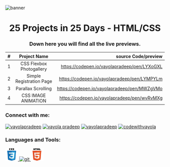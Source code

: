 ![banner](https://github.com/sinonagar123/html_css_projects/assets/102567147/462c8e23-d30f-4b92-87b0-f8d9c45194e0)

<h1 align="center">25 Projects in 25 Days - HTML/CSS</h1>
<h3 align="center">Down here you will find all the live previews.</h3>

<table>
<thead>
<tr>
<th align="left">#</th>
<th align="center">Project Name</th>
<th align="right">source Code/preview</th>

</tr>
</thead>
<tbody>
<tr>
<td align="left">1</td>
<td align="center">CSS Flexbox Photogallery</td>
<td align="right"><a href="https://codepen.io/vayolapradeep/pen/LYXoGXL" rel="nofollow">https://codepen.io/vayolapradeep/pen/LYXoGXL</a></td>  
</tr>
 <tr>
<td align="left">2</td>
<td align="center">Simple Registration Page</td>
<td align="right"><a href="https://codepen.io/vayolapradeep/pen/LYMPYLm" rel="nofollow">https://codepen.io/vayolapradeep/pen/LYMPYLm</a></td>  
</tr>

<tr>
<td align="left">3</td>
<td align="center">Parallax Scrolling</td>
<td align="right"><a href="https://codepen.io/vayolapradeep/pen/MWZgVMo" rel="nofollow">https://codepen.io/vayolapradeep/pen/MWZgVMo</a></td>  
</tr>
 <tr>
<td align="left">4</td>
<td align="center">CSS IMAGE ANIMATION</td>
<td align="right"><a href="https://codepen.io/vayolapradeep/pen/wvRvMXg" rel="nofollow">https://codepen.io/vayolapradeep/pen/wvRvMXg</a></td>  
</tr></tbody></table>

<h3 align="left">Connect with me:</h3>
<p align="left">
<a href="https://codepen.io/vayolapradeep" target="blank"><img align="center" src="https://raw.githubusercontent.com/rahuldkjain/github-profile-readme-generator/master/src/images/icons/Social/codepen.svg" alt="vayolapradeep" height="30" width="40" /></a>
<a href="https://twitter.com/vayolapradeep" target="blank"><img align="center" src="https://raw.githubusercontent.com/rahuldkjain/github-profile-readme-generator/master/src/images/icons/Social/twitter.svg" alt="vayola pradeep" height="30" width="40" /></a>
<a href="https://linkedin.com/in/vayolapradeep" target="blank"><img align="center" src="https://raw.githubusercontent.com/rahuldkjain/github-profile-readme-generator/master/src/images/icons/Social/linked-in-alt.svg" alt="vayolapradeep" height="30" width="40" /></a>
<a href="https://instagram.com/codewithvayola" target="blank"><img align="center" src="https://raw.githubusercontent.com/rahuldkjain/github-profile-readme-generator/master/src/images/icons/Social/instagram.svg" alt="codewithvayola" height="30" width="40" /></a>
</p>

<h3 align="left">Languages and Tools:</h3>
<p align="left"> <a href="https://www.w3schools.com/css/" target="_blank" rel="noreferrer"> <img src="https://raw.githubusercontent.com/devicons/devicon/master/icons/css3/css3-original-wordmark.svg" alt="css3" width="40" height="40"/> </a> <a href="https://git-scm.com/" target="_blank" rel="noreferrer"> <img src="https://www.vectorlogo.zone/logos/git-scm/git-scm-icon.svg" alt="git" width="40" height="40"/> </a> <a href="https://www.w3.org/html/" target="_blank" rel="noreferrer"> <img src="https://raw.githubusercontent.com/devicons/devicon/master/icons/html5/html5-original-wordmark.svg" alt="html5" width="40" height="40"/> </a>   </p>





